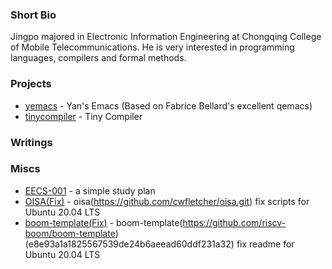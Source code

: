 ### Short Bio
Jingpo majored in Electronic Information Engineering at Chongqing College of Mobile Telecommunications. He is very interested in programming languages, compilers and formal methods.

### Projects
- [yemacs](https://github.com/yanjingpo/yemacs.git) - Yan's Emacs (Based on Fabrice Bellard's excellent qemacs)  
- [tinycompiler](https://github.com/yanjingpo/tinycompiler.git) - Tiny Compiler
### Writings

### Miscs
- [EECS-001](https://yanjingpo.github.io/EECS001/) - a simple study plan
- [OISA(Fix)](https://github.com/yanjingpo/oisa_fix_scripts.git) - oisa(https://github.com/cwfletcher/oisa.git) fix scripts for Ubuntu 20.04 LTS
- [boom-template(Fix)](https://github.com/yanjingpo/boom-template.git) - boom-template(https://github.com/riscv-boom/boom-template)                   (e8e93a1a1825567539de24b6aeead60ddf231a32) fix readme for Ubuntu 20.04 LTS

